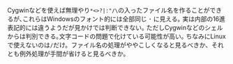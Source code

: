 Cygwinなどを使えば無理やり`*<>?|:"/\`の入ったファイル名を作ることができるが､これらはWindowsのフォント的には全部同じ ･ に見える｡
実は内部の16進表記的には違うようだが見かけでは判断できない｡
ただしCygwinなどのシェルからは判別できる｡文字コードの問題で化けている可能性が高い｡
ちなみにLinuxで使えないのは`/`だけ。ファイル名の処理がややこしくなると見るべきか、それとも例外処理が手間が省けると見るべきか。
